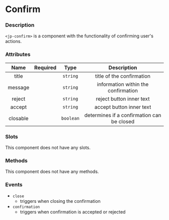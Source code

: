# Confirm

### Description

`<jp-confirm>` is a component with the functionality of confirming user's actions.

### Attributes

| **Name** | **Required** | **Type**  |              **Description**               |
| :------: | :----------: | :-------: | :----------------------------------------: |
|  title   |              | `string`  |         title of the confirmation          |
| message  |              | `string`  |    information within the confirmation     |
|  reject  |              | `string`  |          reject button inner text          |
|  accept  |              | `string`  |          accept button inner text          |
| closable |              | `boolean` | determines if a confirmation can be closed |

### Slots

This component does not have any slots.

### Methods

This component does not have any methods.

### Events

- `close`
  - triggers when closing the confirmation
- `confirmation`
  - triggers when confirmation is accepted or rejected

